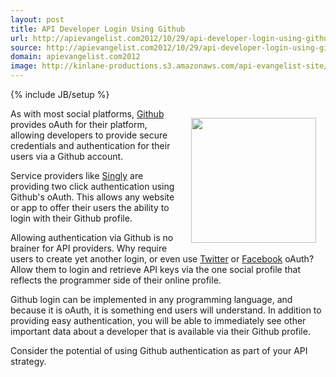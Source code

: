 ```yaml
---
layout: post
title: API Developer Login Using Github
url: http://apievangelist.com2012/10/29/api-developer-login-using-github/
source: http://apievangelist.com2012/10/29/api-developer-login-using-github/
domain: apievangelist.com2012
image: http://kinlane-productions.s3.amazonaws.com/api-evangelist-site/blog/github-logo-basic.png
---
```

{% include JB/setup %}
<p><img style="padding: 15px;" src="https://s3.amazonaws.com/kinlane-productions/api-evangelist/github/github-logo.png" alt="" width="200" align="right" />As with most social platforms, <a href="https://github.com/">Github</a> provides oAuth for their platform, allowing developers to provide secure credentials and authentication for their users via a Github account.</p>
<p>Service providers like <a title="Singly" href="https://singly.com/">Singly</a> are providing two click authentication using Github's oAuth.  This allows any website or app to offer their users the ability to login with their Github profile.</p>
<p>Allowing authentication via Github is no brainer for API providers. Why require users to create yet another login, or even use <a href="https://www.singly.com/docs/twitter">Twitter</a> or <a href="https://www.singly.com/docs/facebook">Facebook</a> oAuth?  Allow them to login and retrieve API keys via the one social profile that reflects the programmer side of their online profile.</p>
<p>Github login can be implemented in any programming language, and because it is oAuth, it is something end users will understand.  In addition to providing easy authentication, you will be able to immediately see other important data about a developer that is available via their Github profile.</p>
<p>Consider the potential of using Github authentication as part of your API strategy.</p>
